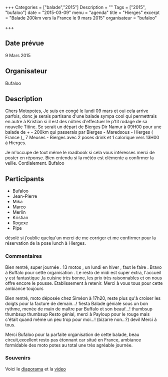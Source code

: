 +++
Categories = ["balade","2015"]
Description = ""
Tags = ["2015", "bufaloo"]
date = "2015-03-09"
menu = "agenda"
title = "Hierges"
excerpt = "Balade 200km vers la France le 9 mars 2015"
organisateur = "bufaloo"

+++

## Date prévue

9 Mars 2015

## Organisateur

Bufaloo

## Description

Chers Motopotes,
Je suis en congé le lundi 09 mars et oui cela arrive parfois, donc je serais partisans d'une balade
sympa cool qui permettrais en autre à Kristian si il est des nôtres d'effectuer le p'tit rodage de sa nouvelle Titine.
Se serait un départ de Bierges Dir Namur à 09H00 pour une balade de + - 200km qui passerais par
Bierges - Maredsous - Hierges ( France )_ 7 Meuses - Bierges avec 2 poses drink et 1 calorique vers
13H00 à Hierges.

Je m'occupe de tout même le roadbook si cela vous intéresses merci de poster en réponse.
Bien entendu si la météo est clémente a confirmer la veille.
Cordialement.
Bufaloo

## Participants

- Bufaloo
- Jean-Pierre
- Mika
- Marco
- Merlin
- Kristian
- Rogexe
- Pipe

désolé si j'oublie quelqu'un merci de me corriger et me confirmer pour la réservation de la pose lunch à Hierges.

### Commentaires

Bien rentré, super journée . 13 motos , un lundi en hiver , faut le faire . Bravo à Buffalo pour cette organisation . Le resto de midi est super extra, l'accueil y est fantastique ,la cuisine très bonne, les prix très raisonnables et on nous offre encore le pousse. Etablissement à retenir.
Merci à vous tous pour cette ambiance toujours

Bien rentré, moto déposée chez Siméon à 17h20, reste plus qu'à croiser les doigts pour la facture de demain...! fiesta
Balade géniale sous un bon rythme, menée de main de maître par Buffalo et son beauf...! thumbsup thumbsup thumbsup
Resto génial, merci à Payloup pour le rouge mais c'était quand même un peu trop pour moi...! (bizarre non...?) devil
Merci à tous.

Merci Bufaloo pour la parfaite organisation de cette balade, beau circuit,excellent resto pas étonnant car situé en France, ambiance formidable
des moto potes au total une très agréable journée.

### Souvenirs

Voici le [diaporama](http://www.motopotes.be/gallery/index.php?/category/balade-2015-03-09) et la [video](https://www.youtube.com/watch?v=iAUxGE0FrJE&feature=youtu.be)
